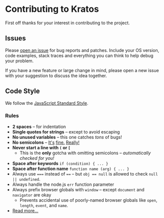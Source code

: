 # Contributing to Kratos

First off thanks for your interest in contributing to the project.

## Issues

Please [open an issue](https://github.com/kratos/kratos/issues) for bug reports and patches. Include your OS version, code examples, stack traces and everything you can think to help debug your problem.

If you have a new feature or large change in mind, please open a new issue with your suggestion to discuss the idea together.

## Code Style

We follow the [JavaScript Standard Style](http://standardjs.com).

### Rules

- **2 spaces** – for indentation
- **Single quotes for strings** – except to avoid escaping
- **No unused variables** – this one catches *tons* of bugs!
- **No semicolons** – [It's][1] [fine.][2] [Really!][3]
- **Never start a line with `(` or `[`**
    - This is the **only** gotcha with omitting semicolons – *automatically checked for you!*
- **Space after keywords** `if (condition) { ... }`
- **Space after function name** `function name (arg) { ... }`
- Always use `===` instead of `==` – but `obj == null` is allowed to check `null || undefined`.
- Always handle the node.js `err` function parameter
- Always prefix browser globals with `window` – except `document` and `navigator` are okay
  - Prevents accidental use of poorly-named browser globals like `open`, `length`,
    `event`, and `name`.
- [Read more...](https://github.com/feross/standard/blob/master/RULES.md#javascript-standard-style)

[1]: http://blog.izs.me/post/2353458699/an-open-letter-to-javascript-leaders-regarding
[2]: http://inimino.org/~inimino/blog/javascript_semicolons
[3]: https://www.youtube.com/watch?v=gsfbh17Ax9I
